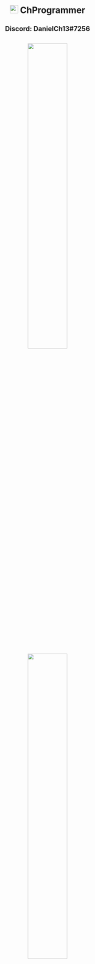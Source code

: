 <p align="center">
  <h1 align="center"> <img width="26px" src="https://cdn.iconscout.com/icon/free/png-256/dev-2752213-2285030.png"> ChProgrammer </h1>
  <h2 align="center"> Discord: DanielCh13#7256 </h2>
</p>
<br>
<div align="center">
  <img width="50%" src="https://github-readme-stats.vercel.app/api?username=ChProgrammer&count_private=true&show_icons=true&theme=dark" />
  <img width="50%" src="https://github-readme-stats.vercel.app/api/wakatime?username=ChProgrammer&theme=dark" />
  <img width="50%" src="https://github-readme-stats.vercel.app/api/top-langs/?username=ChProgrammer&layout=compact&theme=dark" />
</div>
